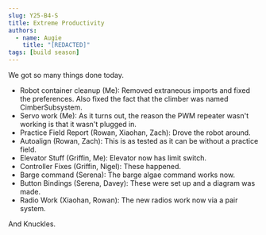 ```yaml
---
slug: Y25-B4-S
title: Extreme Productivity
authors:
  - name: Augie
    title: "[REDACTED]"
tags: [build season]
---
```

We got so many things done today. 
* Robot container cleanup (Me): Removed extraneous imports and fixed the preferences. Also fixed the fact that the climber was named CimberSubsystem.
* Servo work (Me): As it turns out, the reason the PWM repeater wasn't working is that it wasn't plugged in. 
* Practice Field Report (Rowan, Xiaohan, Zach): Drove the robot around.
* Autoalign (Rowan, Zach): This is as tested as it can be without a practice field.
* Elevator Stuff (Griffin, Me): Elevator now has limit switch.
* Controller Fixes (Griffin, Nigel): These happened.
* Barge command (Serena): The barge algae command works now.
* Button Bindings (Serena, Davey): These were set up and a diagram was made. 
* Radio Work (Xiaohan, Rowan): The new radios work now via a pair system. 

And Knuckles. 